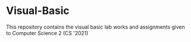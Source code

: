 # Visual-Basic
This repository contains the visual basic lab works and assignments given to Computer Science 2 (CS '2021)

